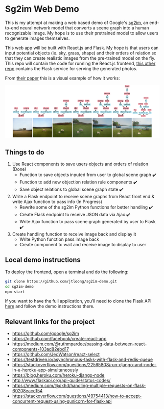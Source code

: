 # Sg2im Web Demo

This is my attempt at making a web based demo of Google's [sg2im](https://github.com/google/sg2im), an end-to-end neural network model that converts a scene graph into a human recognizable image. My hope is to use their pretrained model to allow users to generate images themselves.

This web app will be built with React.js and Flask. My hope is that users can input potential objects (ie. sky, grass, shape) and their orders of relation so that they can create realistic images from the pre-trained model on the fly. This repo will contain the code for running the React.js frontend, [this other repo](https://github.com/jtloong/sg2im-api) contains the Flask service for serving the generated photos.

From [their paper](https://arxiv.org/abs/1804.01622) this is a visual example of how it works:

![alt text](README_images/model-example.png)

## Things to do

1. Use React components to save users objects and orders of relation (Done)
    * Function to save objects inputed from user to global scene graph ✔️
    * Function to add new objection relation rule components ✔️
    * Save object relations to global scene graph state ✔️
2. Write a Flask endpoint to receive scene graphs from React front end & write Ajax function to pass info (In Progress)
    * Rewrite some of the sg2im Python functions for better handling  ✔️
    * Create Flask endpoint to receive JSON data via Ajax ✔️
    * Write Ajax function to pass scene graph generated by user to Flask  ✔️
3. Create handling function to receive image back and display it
    * Write Python function pass image back
    * Create component to wait and receive image to display to user

## Local demo instructions

To deploy the frontend, open a terminal and do the following:

```bash
git clone https://github.com/jtloong/sg2im-demo.git
cd sg2im-demo
npm start
```
If you want to have the full application, you'll need to clone the Flask API [here](https://github.com/jtloong/sg2im-api) and follow the demo instructions there. 

## Relevant links for the project

* https://github.com/google/sg2im
* https://github.com/facebook/create-react-app
* https://medium.com/@ruthmpardee/passing-data-between-react-components-103ad82ebd17
* https://github.com/JedWatson/react-select
* https://testdriven.io/asynchronous-tasks-with-flask-and-redis-queue
* https://stackoverflow.com/questions/22565808/run-django-and-node-in-a-heroku-app-simultaneously
* https://blog.heroku.com/heroku-django-node
* http://www.flaskapi.org/api-guide/status-codes/
* https://medium.com/@dkhd/handling-multiple-requests-on-flask-60208eacc154
* https://stackoverflow.com/questions/49754413/how-to-accept-concurrent-request-using-gunicorn-for-flask-api
